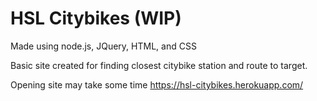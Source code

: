 # HSL Citybikes (WIP)

Made using node.js, JQuery, HTML, and CSS

Basic site created for finding closest citybike station and route to target.

Opening site may take some time 
https://hsl-citybikes.herokuapp.com/

